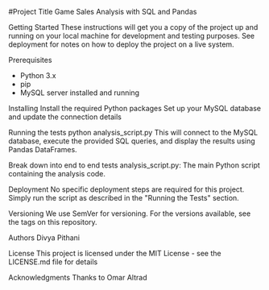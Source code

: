 #Project Title
Game Sales Analysis with SQL and Pandas

Getting Started
These instructions will get you a copy of the project up and running on your local machine for development and testing purposes. See deployment for notes on how to deploy the project on a live system.

Prerequisites
- Python 3.x
- pip
- MySQL server installed and running

Installing
Install the required Python packages
Set up your MySQL database and update the connection details 

Running the tests
python analysis_script.py
This will connect to the MySQL database, execute the provided SQL queries, and display the results using Pandas DataFrames.

Break down into end to end tests
analysis_script.py: The main Python script containing the analysis code.

Deployment
No specific deployment steps are required for this project. Simply run the script as described in the "Running the Tests" section.


Versioning
We use SemVer for versioning. For the versions available, see the tags on this repository.

Authors
Divya Pithani

License
This project is licensed under the MIT License - see the LICENSE.md file for details

Acknowledgments
Thanks to Omar Altrad 
